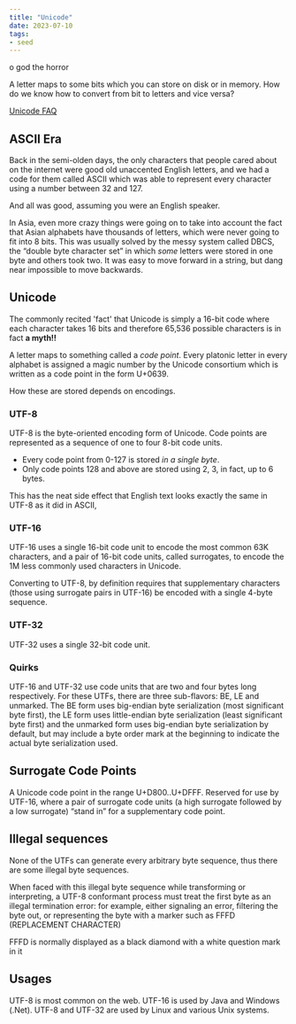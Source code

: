 ```yaml
---
title: "Unicode"
date: 2023-07-10
tags:
- seed
---
```


o god the horror

A letter maps to some bits which you can store on disk or in memory. How do we know how to convert from bit to letters and vice versa?

[Unicode FAQ](https://unicode.org/faq/utf_bom.html)

## ASCII Era

Back in the semi-olden days, the only characters that people cared about on the internet were good old unaccented English letters, and we had a code for them called ASCII which was able to represent every character using a number between 32 and 127.

And all was good, assuming you were an English speaker.

In Asia, even more crazy things were going on to take into account the fact that Asian alphabets have thousands of letters, which were never going to fit into 8 bits. This was usually solved by the messy system called DBCS, the “double byte character set” in which _some_ letters were stored in one byte and others took two. It was easy to move forward in a string, but dang near impossible to move backwards.

## Unicode
The commonly recited 'fact' that Unicode is simply a 16-bit code where each character takes 16 bits and therefore 65,536 possible characters is in fact **a myth!!**

A letter maps to something called a _code point_. Every platonic letter in every alphabet is assigned a magic number by the Unicode consortium which is written as a code point in the form U+0639. 

How these are stored depends on encodings.

### UTF-8
UTF-8 is the byte-oriented encoding form of Unicode. Code points are represented as a sequence of one to four 8-bit code units.

- Every code point from 0-127 is stored _in a single byte_.
- Only code points 128 and above are stored using 2, 3, in fact, up to 6 bytes.

This has the neat side effect that English text looks exactly the same in UTF-8 as it did in ASCII,

### UTF-16
UTF-16 uses a single 16-bit code unit to encode the most common 63K characters, and a pair of 16-bit code units, called surrogates, to encode the 1M less commonly used characters in Unicode.

Converting to UTF-8, by definition requires that supplementary characters (those using surrogate pairs in UTF-16) be encoded with a single 4-byte sequence.

### UTF-32
UTF-32 uses a single 32-bit code unit.

### Quirks
UTF-16 and UTF-32 use code units that are two and four bytes long respectively. For these UTFs, there are three sub-flavors: BE, LE and unmarked. The BE form uses big-endian byte serialization (most significant byte first), the LE form uses little-endian byte serialization (least significant byte first) and the unmarked form uses big-endian byte serialization by default, but may include a byte order mark at the beginning to indicate the actual byte serialization used.

## Surrogate Code Points
A Unicode code point in the range U+D800..U+DFFF. Reserved for use by UTF-16, where a pair of surrogate code units (a high surrogate followed by a low surrogate) “stand in” for a supplementary code point.

## Illegal sequences
None of the UTFs can generate every arbitrary byte sequence, thus there are some illegal byte sequences.

When faced with this illegal byte sequence while transforming or interpreting, a UTF-8 conformant process must treat the first byte as an illegal termination error: for example, either signaling an error, filtering the byte out, or representing the byte with a marker such as FFFD (REPLACEMENT CHARACTER)

FFFD is normally displayed as a black diamond with a white question mark in it

## Usages
UTF-8 is most common on the web. UTF-16 is used by Java and Windows (.Net). UTF-8 and UTF-32 are used by Linux and various Unix systems.